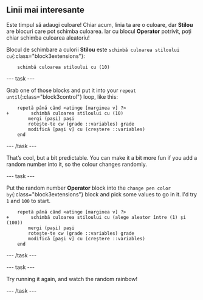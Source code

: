 ## Linii mai interesante

Este timpul să adaugi culoare! Chiar acum, linia ta are o culoare, dar **Stilou** are blocuri care pot schimba culoarea. Iar cu blocul **Operator** potrivit, poți chiar schimba culoarea aleatoriu!

Blocul de schimbare a culorii **Stilou** este `schimbă culoarea stiloului cu`{:class="block3extensions"}:

```blocks3
    schimbă culoarea stiloului cu (10)
```

\--- task \---

Grab one of those blocks and put it into your `repeat until`{:class="block3control"} loop, like this:

```blocks3
    repetă până când <atinge [marginea v] ?>
+        schimbă culoarea stiloului cu (10)
        mergi (pași) pași
        rotește-te cw (grade ::variables) grade
        modifică [pași v] cu (creștere ::variables)
    end
```

\--- /task \---

That’s cool, but a bit predictable. You can make it a bit more fun if you add a random number into it, so the colour changes randomly.

\--- task \---

Put the random number **Operator** block into the `change pen color by`{:class="block3extensions"} block and pick some values to go in it. I'd try `1` and `100` to start.

```blocks3
    repetă până când <atinge [marginea v] ?>
+        schimbă culoarea stiloului cu (alege aleator între (1) și (100))
        mergi (pași) pași
        rotește-te cw (grade ::variables) grade
        modifică [pași v] cu (creștere ::variables)
    end
```

\--- /task \---

\--- task \---

Try running it again, and watch the random rainbow!

\--- /task \---